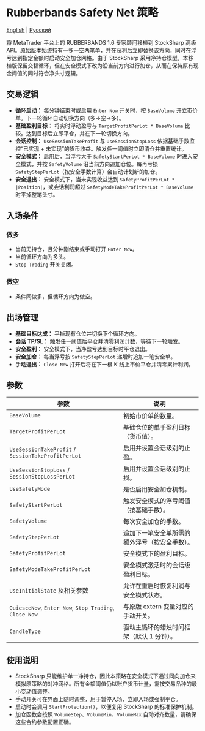 # Rubberbands Safety Net 策略
[English](README.md) | [Русский](README_ru.md)

将 MetaTrader 平台上的 RUBBERBANDS 1.6 专家顾问移植到 StockSharp 高级 API。原始版本始终持有一多一空两笔单，并在获利后立即替换该方向，同时在浮亏达到指定金额时启动安全加仓网格。由于 StockSharp 采用净持仓模型，本移植版保留交替循环，但在安全模式下改为沿当前方向进行加仓，从而在保持原有现金阈值的同时符合净头寸逻辑。

## 交易逻辑

- **循环启动：** 每分钟结束时或启用 `Enter Now` 开关时，按 `BaseVolume` 开立市价单。下一轮循环自动切换方向（多→空→多）。
- **基础盈利目标：** 将实时浮动盈亏与 `TargetProfitPerLot * BaseVolume` 比较。达到目标后立即平仓，并在下一轮切换方向。
- **会话控制：** `UseSessionTakeProfit` 与 `UseSessionStopLoss` 依据基础手数监控“已实现 + 未实现”的货币收益。触发任一阈值时立即清仓并重置统计。
- **安全模式：** 启用后，当浮亏大于 `SafetyStartPerLot * BaseVolume` 时进入安全模式，并按 `SafetyVolume` 沿当前方向追加仓位。每再亏损 `SafetyStepPerLot`（按安全手数计算）会自动计划新的加仓。
- **安全退出：** 安全模式下，当未实现收益达到 `SafetyProfitPerLot * |Position|`，或会话利润超过 `SafetyModeTakeProfitPerLot * BaseVolume` 时平掉整笔头寸。

## 入场条件

### 做多
- 当前无持仓，且分钟刚结束或手动打开 `Enter Now`。
- 当前循环方向为多头。
- `Stop Trading` 开关关闭。

### 做空
- 条件同做多，但循环方向为做空。

## 出场管理

- **基础目标达成：** 平掉现有仓位并切换下个循环方向。
- **会话 TP/SL：** 触发任一阈值后平仓并清零利润计数，等待下一轮触发。
- **安全盈利：** 安全模式下，当净盈亏达到目标时平仓退出。
- **安全加仓：** 每当浮亏按 `SafetyStepPerLot` 递增时追加一笔安全单。
- **手动退出：** `Close Now` 打开后将在下一根 K 线上市价平仓并清零累计利润。

## 参数

| 参数 | 说明 |
|------|------|
| `BaseVolume` | 初始市价单的数量。 |
| `TargetProfitPerLot` | 基础仓位的单手盈利目标（货币值）。 |
| `UseSessionTakeProfit` / `SessionTakeProfitPerLot` | 启用并设置会话级别的止盈。 |
| `UseSessionStopLoss` / `SessionStopLossPerLot` | 启用并设置会话级别的止损。 |
| `UseSafetyMode` | 是否启用安全加仓机制。 |
| `SafetyStartPerLot` | 触发安全模式的浮亏阈值（按基础手数）。 |
| `SafetyVolume` | 每次安全加仓的手数。 |
| `SafetyStepPerLot` | 追加下一笔安全单所需的额外浮亏（按安全手数）。 |
| `SafetyProfitPerLot` | 安全模式下的盈利目标。 |
| `SafetyModeTakeProfitPerLot` | 安全模式激活时的会话级盈利目标。 |
| `UseInitialState` 及相关参数 | 允许在重启时恢复利润与安全模式状态。 |
| `QuiesceNow`, `Enter Now`, `Stop Trading`, `Close Now` | 与原版 extern 变量对应的手动开关。 |
| `CandleType` | 驱动主循环的蜡烛时间框架（默认 1 分钟）。 |

## 使用说明

- StockSharp 只能维护单一净持仓，因此本策略在安全模式下通过同向加仓来模拟原策略的对冲网格。所有金额阈值仍以账户货币计量，需按交易品种的最小变动值调整。
- 手动开关可在界面上随时调整，用于暂停入场、立即入场或强制平仓。
- 启动时会调用 `StartProtection()`，以便复用 StockSharp 的标准保护机制。
- 加仓函数会按照 `VolumeStep`、`VolumeMin`、`VolumeMax` 自动对齐数量，请确保这些合约参数配置正确。
